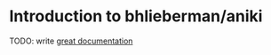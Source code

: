 # Introduction to bhlieberman/aniki

TODO: write [great documentation](http://jacobian.org/writing/what-to-write/)
